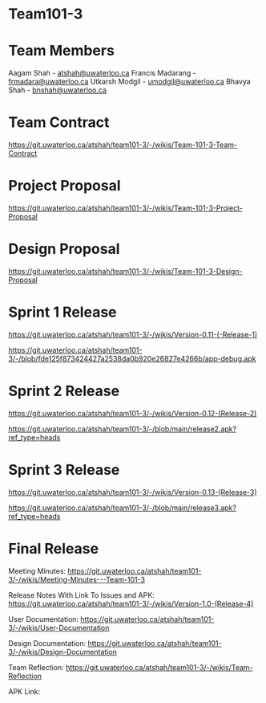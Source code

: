 # Team101-3

# Team Members
Aagam Shah - atshah@uwaterloo.ca
Francis Madarang - frmadara@uwaterloo.ca
Utkarsh Modgil - umodgil@uwaterloo.ca
Bhavya Shah - bnshah@uwaterloo.ca

# Team Contract
https://git.uwaterloo.ca/atshah/team101-3/-/wikis/Team-101-3-Team-Contract 

# Project Proposal
https://git.uwaterloo.ca/atshah/team101-3/-/wikis/Team-101-3-Project-Proposal 

# Design Proposal
https://git.uwaterloo.ca/atshah/team101-3/-/wikis/Team-101-3-Design-Proposal 

# Sprint 1 Release
https://git.uwaterloo.ca/atshah/team101-3/-/wikis/Version-0.11-(-Release-1) 

https://git.uwaterloo.ca/atshah/team101-3/-/blob/fde125f873424427a2538da0b920e26827e4266b/app-debug.apk

# Sprint 2 Release
https://git.uwaterloo.ca/atshah/team101-3/-/wikis/Version-0.12-(Release-2)

https://git.uwaterloo.ca/atshah/team101-3/-/blob/main/release2.apk?ref_type=heads

# Sprint 3 Release
https://git.uwaterloo.ca/atshah/team101-3/-/wikis/Version-0.13-(Release-3)

https://git.uwaterloo.ca/atshah/team101-3/-/blob/main/release3.apk?ref_type=heads

# Final Release

Meeting Minutes: 
https://git.uwaterloo.ca/atshah/team101-3/-/wikis/Meeting-Minutes---Team-101-3 

Release Notes With Link To Issues and APK: 
 https://git.uwaterloo.ca/atshah/team101-3/-/wikis/Version-1.0-(Release-4) 

User Documentation: 
https://git.uwaterloo.ca/atshah/team101-3/-/wikis/User-Documentation 

Design Documentation: 
https://git.uwaterloo.ca/atshah/team101-3/-/wikis/Design-Documentation 

Team Reflection: 
https://git.uwaterloo.ca/atshah/team101-3/-/wikis/Team-Reflection 

APK Link: 

